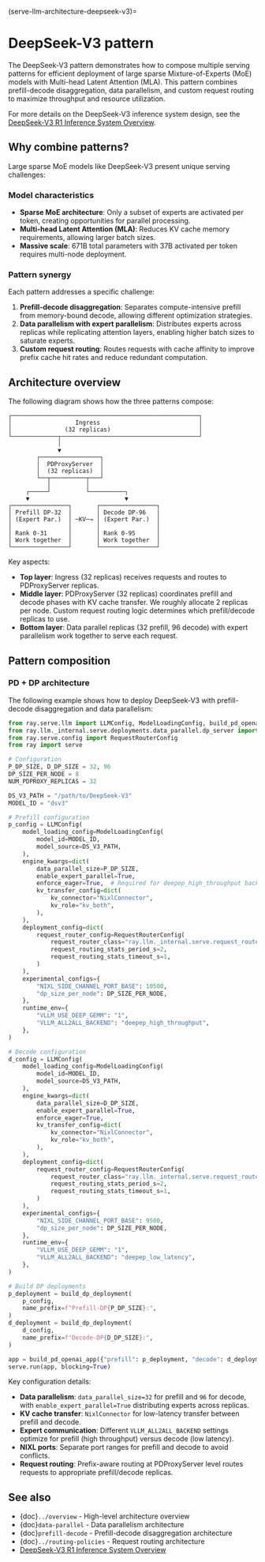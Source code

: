 (serve-llm-architecture-deepseek-v3)=
# DeepSeek-V3 pattern

The DeepSeek-V3 pattern demonstrates how to compose multiple serving patterns for efficient deployment of large sparse Mixture-of-Experts (MoE) models with Multi-head Latent Attention (MLA). This pattern combines prefill-decode disaggregation, data parallelism, and custom request routing to maximize throughput and resource utilization.

For more details on the DeepSeek-V3 inference system design, see the [DeepSeek-V3 R1 Inference System Overview](https://github.com/deepseek-ai/open-infra-index/blob/main/202502OpenSourceWeek/day_6_one_more_thing_deepseekV3R1_inference_system_overview.md).

## Why combine patterns?

Large sparse MoE models like DeepSeek-V3 present unique serving challenges:

### Model characteristics

- **Sparse MoE architecture**: Only a subset of experts are activated per token, creating opportunities for parallel processing.
- **Multi-head Latent Attention (MLA)**: Reduces KV cache memory requirements, allowing larger batch sizes.
- **Massive scale**: 671B total parameters with 37B activated per token requires multi-node deployment.

### Pattern synergy

Each pattern addresses a specific challenge:

1. **Prefill-decode disaggregation**: Separates compute-intensive prefill from memory-bound decode, allowing different optimization strategies.
2. **Data parallelism with expert parallelism**: Distributes experts across replicas while replicating attention layers, enabling higher batch sizes to saturate experts.
3. **Custom request routing**: Routes requests with cache affinity to improve prefix cache hit rates and reduce redundant computation.

## Architecture overview

The following diagram shows how the three patterns compose:

```
┌─────────────────────────────────────────────────────┐
│                  Ingress                            │
│               (32 replicas)                         │
└─────────────┬───────────────────────────────────────┘
              │
              ▼
        ┌─────────────────┐
        │  PDProxyServer  │
        │  (32 replicas)  │
        └──┬──────────┬───┘
           │          │
     ┌─────┘          └──────────┐
     ▼                           ▼
┌────────────────┐       ┌────────────────┐
│ Prefill DP-32  │       │ Decode DP-96   │
│ (Expert Par.)  │ ─KV─→ │ (Expert Par.)  │
│                │       │                │
│ Rank 0-31      │       │ Rank 0-95      │
│ Work together  │       │ Work together  │
└────────────────┘       └────────────────┘
```

Key aspects:

- **Top layer**: Ingress (32 replicas) receives requests and routes to PDProxyServer replicas.
- **Middle layer**: PDProxyServer (32 replicas) coordinates prefill and decode phases with KV cache transfer. We roughly allocate 2 replicas per node. Custom request routing logic determines which prefill/decode replicas to use.
- **Bottom layer**: Data parallel replicas (32 prefill, 96 decode) with expert parallelism work together to serve each request.

## Pattern composition

### PD + DP architecture

The following example shows how to deploy DeepSeek-V3 with prefill-decode disaggregation and data parallelism:

```python
from ray.serve.llm import LLMConfig, ModelLoadingConfig, build_pd_openai_app
from ray.llm._internal.serve.deployments.data_parallel.dp_server import build_dp_deployment
from ray.serve.config import RequestRouterConfig
from ray import serve

# Configuration
P_DP_SIZE, D_DP_SIZE = 32, 96
DP_SIZE_PER_NODE = 8
NUM_PDPROXY_REPLICAS = 32

DS_V3_PATH = "/path/to/DeepSeek-V3"
MODEL_ID = "dsv3"

# Prefill configuration
p_config = LLMConfig(
    model_loading_config=ModelLoadingConfig(
        model_id=MODEL_ID,
        model_source=DS_V3_PATH,
    ),
    engine_kwargs=dict(
        data_parallel_size=P_DP_SIZE,
        enable_expert_parallel=True,
        enforce_eager=True,  # Required for deepep_high_throughput backend
        kv_transfer_config=dict(
            kv_connector="NixlConnector",
            kv_role="kv_both",
        ),
    ),
    deployment_config=dict(
        request_router_config=RequestRouterConfig(
            request_router_class="ray.llm._internal.serve.request_router.prefix_aware.PrefixCacheAffinityRouter",
            request_routing_stats_period_s=2,
            request_routing_stats_timeout_s=1,
        )
    ),
    experimental_configs={
        "NIXL_SIDE_CHANNEL_PORT_BASE": 10500,
        "dp_size_per_node": DP_SIZE_PER_NODE,
    },
    runtime_env={
        "VLLM_USE_DEEP_GEMM": "1",
        "VLLM_ALL2ALL_BACKEND": "deepep_high_throughput",
    },
)

# Decode configuration
d_config = LLMConfig(
    model_loading_config=ModelLoadingConfig(
        model_id=MODEL_ID,
        model_source=DS_V3_PATH,
    ),
    engine_kwargs=dict(
        data_parallel_size=D_DP_SIZE,
        enable_expert_parallel=True,
        enforce_eager=True,
        kv_transfer_config=dict(
            kv_connector="NixlConnector",
            kv_role="kv_both",
        ),
    ),
    deployment_config=dict(
        request_router_config=RequestRouterConfig(
            request_router_class="ray.llm._internal.serve.request_router.prefix_aware.PrefixCacheAffinityRouter",
            request_routing_stats_period_s=2,
            request_routing_stats_timeout_s=1,
        )
    ),
    experimental_configs={
        "NIXL_SIDE_CHANNEL_PORT_BASE": 9500,
        "dp_size_per_node": DP_SIZE_PER_NODE,
    },
    runtime_env={
        "VLLM_USE_DEEP_GEMM": "1",
        "VLLM_ALL2ALL_BACKEND": "deepep_low_latency",
    },
)

# Build DP deployments
p_deployment = build_dp_deployment(
    p_config, 
    name_prefix=f"Prefill-DP{P_DP_SIZE}:", 
)
d_deployment = build_dp_deployment(
    d_config, 
    name_prefix=f"Decode-DP{D_DP_SIZE}:", 
)

app = build_pd_openai_app({"prefill": p_deployment, "decode": d_deployment})
serve.run(app, blocking=True)
```

Key configuration details:

- **Data parallelism**: `data_parallel_size=32` for prefill and `96` for decode, with `enable_expert_parallel=True` distributing experts across replicas.
- **KV cache transfer**: `NixlConnector` for low-latency transfer between prefill and decode.
- **Expert communication**: Different `VLLM_ALL2ALL_BACKEND` settings optimize for prefill (high throughput) versus decode (low latency).
- **NIXL ports**: Separate port ranges for prefill and decode to avoid conflicts.
- **Request routing**: Prefix-aware routing at PDProxyServer level routes requests to appropriate prefill/decode replicas.

## See also

- {doc}`../overview` - High-level architecture overview
- {doc}`data-parallel` - Data parallelism architecture
- {doc}`prefill-decode` - Prefill-decode disaggregation architecture
- {doc}`../routing-policies` - Request routing architecture
- [DeepSeek-V3 R1 Inference System Overview](https://github.com/deepseek-ai/open-infra-index/blob/main/202502OpenSourceWeek/day_6_one_more_thing_deepseekV3R1_inference_system_overview.md)

